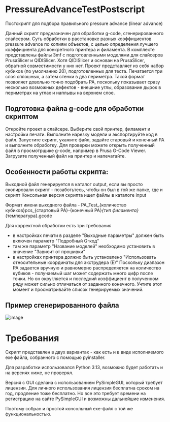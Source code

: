 # PressureAdvanceTestPostscript
Постскрипт для подбора правильного pressure advance (linear advance)

Данный скрипт предназначен для обработки g-code, сгенерированного слайсером. Суть обработки в расстановке  разных коэффициентов pressure advance по копиям объектов, с целью определения лучшего коэффициента для конкретного принтера и филамента.
В комплекте представлены файлы 3mf с подготовленными моделями для слайсеров PrusaSlicer и QIDISlicer. Хотя QIDISlicer и основан на PrusaSlicer, обратной совместимости у них нет.
Проект представляет из себя набор кубиков (по умолчанию 20), подготовленных для теста. Печатается три слоя сплошных, а затем стенки в два периметра. Такой формат позволяет довольно точно подобрать PA, поскольку показывает сразу несколько возможных дефектов - внешние углы, образование дырок в периметрах на углах и наплывы на верхнем слое.

## Подготовка файла g-code для обработки скриптом
Откройте проект в слайсере. Выберите свой принтер, филамент и настройки печати. Выполните нарезку модели и экспортируйте код в файл. 
Запустите скрипт, укажите файл, задайте старовый и конечный PA и выполните обработку. Для проверки можете открыть полученный файл в просмотрщике g-code, например в Prusa G-Code Viewer.
Загрузите полученный файл на принтер и напечатайте.

## Особенности работы скрипта:
Выходной файл генерируется в каталог output, если вы просто скопировали скрипт - позаботьтесь, чтобы он был в той же папке, где и скрипт
Консольная версия скрипта ищет файлы в каталоге input

Формат имени выходного файла - PA_Test_{количество кубиков}pcs_{стартовый PA}-{конечный PA}_{тип филамента}_{температура}.gcode

Для корректной обработки есть три требования
* в настройках печати в разделе "Выходные параметры" должен быть включен параметр "Подробный G-код"
* там же параметр "Название моделей" необходимо установить в значение "Зависит от прошивки"
* в настройках принтера должно быть установлено "Использовать относительные координаты для экструдера (Е)"
Поскольку диапазон PA задается вручную и равномерно распределяется на количество кубиков - получаемый шаг может содержать много цифр после точки. Но он округляется и последний коэффициент в полученном ряду может сильно отличаться от заданного конечного. Учтите этот момент и просматривайте список генерируемых значений.

## Пример сгенерированного файла

![image](https://github.com/user-attachments/assets/6acffdad-f4d7-464c-a074-96d842665527)

# Требования

Скрипт представлен в двух вариантах - как есть и в виде исполняемого exe файла, собранного с помощью pyinstaller.

Для разработки использовался Python 3.13, возможно будет работать и на версиях ниже, не проверял.

Версия c GUI сделана с использованием PySimpleGUI, который требует лицензии. Для личного использования лицензия бесплатна сроком на год, продление тоже бесплатно. Но все это требует времени на регистрацию на сайте PySimpleGUI и возможны дальнейшие изменения.

Поэтому собран и простой консольный exe-файл с той же функциональностью.
